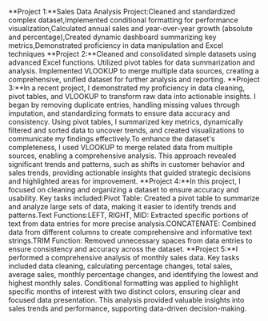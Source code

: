 **Project 1:**Sales Data Analysis Project:Cleaned and standardized complex dataset,Implemented conditional formatting for performance visualization,Calculated annual sales and year-over-year growth (absolute and percentage),Created dynamic dashboard summarizing key metrics,Demonstrated proficiency in data manipulation and Excel techniques
**Project 2:**Cleaned and consolidated simple datasets using advanced Excel functions. Utilized pivot tables for data summarization and analysis. Implemented VLOOKUP to merge multiple data sources, creating a comprehensive, unified dataset for further analysis and reporting. 
**Project 3:**In a recent project, I demonstrated my proficiency in data cleaning, pivot tables, and VLOOKUP to transform raw data into actionable insights. I began by removing duplicate entries, handling missing values through imputation, and standardizing formats to ensure data accuracy and consistency. Using pivot tables, I summarized key metrics, dynamically filtered and sorted data to uncover trends, and created visualizations to communicate my findings effectively.To enhance the dataset's completeness, I used VLOOKUP to merge related data from multiple sources, enabling a comprehensive analysis. This approach revealed significant trends and patterns, such as shifts in customer behavior and sales trends, providing actionable insights that guided strategic decisions and highlighted areas for improvement.
**Project 4:**In this project, I focused on cleaning and organizing a dataset to ensure accuracy and usability. Key tasks included:Pivot Table: Created a pivot table to summarize and analyze large sets of data, making it easier to identify trends and patterns.Text Functions:LEFT, RIGHT, MID: Extracted specific portions of text from data entries for more precise analysis.CONCATENATE: Combined data from different columns to create comprehensive and informative text strings.TRIM Function: Removed unnecessary spaces from data entries to ensure consistency and accuracy across the dataset.
**Project 5:**I performed a comprehensive analysis of monthly sales data. Key tasks included data cleaning, calculating percentage changes, total sales, average sales, monthly percentage changes, and identifying the lowest and highest monthly sales. Conditional formatting was applied to highlight specific months of interest with two distinct colors, ensuring clear and focused data presentation. This analysis provided valuable insights into sales trends and performance, supporting data-driven decision-making. 

